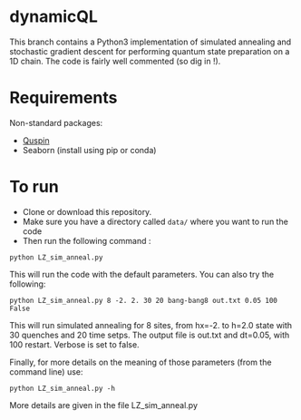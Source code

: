# dynamicQL

This branch contains a Python3 implementation of simulated annealing and stochastic gradient descent for performing quantum state preparation on a 1D chain. The code is fairly well commented (so dig in !).

# Requirements

Non-standard packages:
- [Quspin](https://github.com/weinbe58/QuSpin#installation)
- Seaborn (install using pip or conda)

# To run #

- Clone or download this repository. 
- Make sure you have a directory called ```data/``` where you want to run the code
- Then run the following command :
```
python LZ_sim_anneal.py
```
This will run the code with the default parameters. You can also try the following:
```
python LZ_sim_anneal.py 8 -2. 2. 30 20 bang-bang8 out.txt 0.05 100 False
```
This will run simulated annealing for 8 sites, from hx=-2. to h=2.0 state with 30 quenches and 20 time setps. The output file is out.txt and dt=0.05, with 100 restart. Verbose is set to false.

Finally, for more details on the meaning of those parameters (from the command line) use:
```
python LZ_sim_anneal.py -h
```
More details are given in the file LZ_sim_anneal.py

